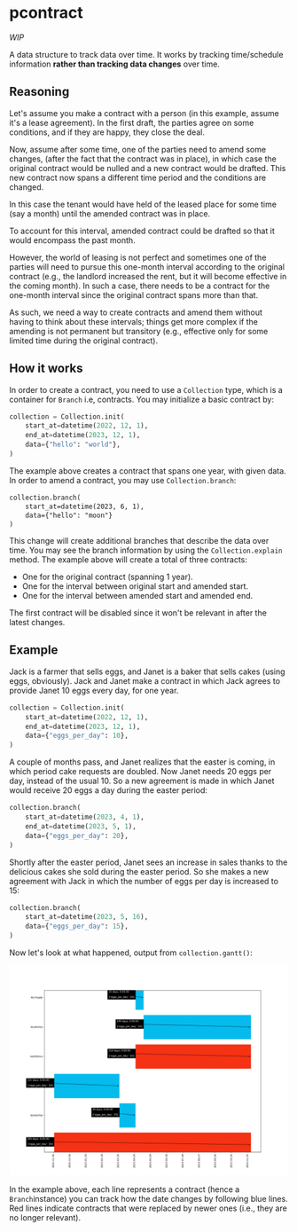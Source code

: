 # pcontract

*WIP*

A data structure to track data over time. It works by tracking time/schedule
information **rather than tracking data changes** over time.


## Reasoning

Let's assume you make a contract with a person (in this example, 
assume it's a lease agreement). In the first draft, the  parties agree on
some conditions, and if they are happy, they close the deal.

Now, assume after some time, one of the parties need to amend some
changes, (after the fact that the contract was in place), in which case the
original contract would be nulled and a new contract would be drafted.
This new contract now spans a different time period and the conditions are
changed.

In this case the tenant would have held of the leased place for some time
(say a month) until the amended contract was in place.

To account for this interval, amended contract could be drafted so that it would
encompass the past month.

However, the world of leasing is not perfect and sometimes one of the parties
will need to pursue this one-month interval according to the original contract
(e.g., the landlord increased the rent, but it will become effective in the
coming month). In such a case, there needs to be a contract for the one-month
interval since the original contract spans more than that.

As such, we need a way to create contracts and amend them without having to
think about these intervals; things get more complex if the amending is not
permanent but transitory (e.g., effective only for some limited time during
the original contract).

## How it works

In order to create a contract, you need to use a `Collection` type, which is a
container for `Branch` i.e, contracts. You may initialize a basic contract by:

```python
collection = Collection.init(
    start_at=datetime(2022, 12, 1),
    end_at=datetime(2023, 12, 1),
    data={"hello": "world"},
)
```

The example above creates a contract that spans one year, with given data. In
order to amend a contract, you may use `Collection.branch`:

```
collection.branch(
    start_at=datetime(2023, 6, 1),
    data={"hello": "moon"}
)
```

This change will create additional branches that describe the data over time.
You may see the branch information by using the `Collection.explain` method.
The example above will create a total of three contracts:

- One for the original contract (spanning 1 year).
- One for the interval between original start and amended start.
- One for the interval between amended start and amended end.

The first contract will be disabled since it won't be relevant in after the
latest changes.


## Example

Jack is a farmer that sells eggs, and Janet is a baker that sells cakes (using
eggs, obviously). Jack and Janet make a contract in which Jack agrees to provide
Janet 10 eggs every day, for one year.

```python
collection = Collection.init(
    start_at=datetime(2022, 12, 1),
    end_at=datetime(2023, 12, 1),
    data={"eggs_per_day": 10},
)
```

A couple of months pass, and Janet realizes that the easter is coming,
in which period cake requests are doubled. Now Janet needs 20 eggs per day,
instead of the usual 10. So a new agreement is made in which Janet would receive
20 eggs a day during the easter period:

```python
collection.branch(
    start_at=datetime(2023, 4, 1),
    end_at=datetime(2023, 5, 1),
    data={"eggs_per_day": 20},
)
```

Shortly after the easter period, Janet sees an increase in sales thanks to the
delicious cakes she sold during the easter period. So she makes a new agreement
with Jack in which the number of eggs per day is increased to 15:

```python
collection.branch(
    start_at=datetime(2023, 5, 16),
    data={"eggs_per_day": 15},
)
```

Now let's look at what happened, output from `collection.gantt()`:

![Gannt chart](docs/example.png)

In the example above, each line represents a contract (hence a `Branch`instance)
you can track how the date changes by following blue lines. Red lines indicate
contracts that were replaced by newer ones (i.e., they are no longer relevant).

